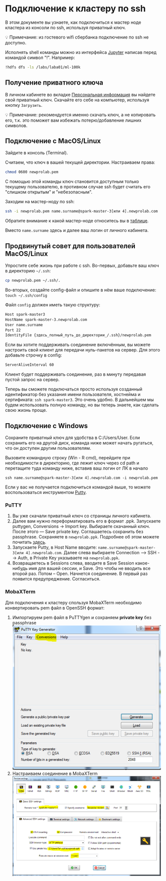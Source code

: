 # Подключение к кластеру по ssh

В этом документе вы узнаете, как подключиться к мастер ноде кластера из консоли по ssh, используя приватный ключ.  

💡 Примечание: из гостевого wifi сбербанка подключение по ssh не доступно. 

Исполнять shell команды можно из интерфейса [Jupyter](jupyter.md) написав перед командой символ "!". Например:

```bash
!hdfs dfs -ls /labs/laba01/ml-100k
```

## Получение приватного ключа

В личном кабинете во вкладке [Персональная информация](https://lk-spark.newprolab.com/access) вы найдете свой приватный ключ. Скачайте его себе на компьютер, используя кнопку `Загрузить`.

💡 Примечание: рекомендуется именно скачать ключ, а не копировать его, т.к. это поможет вам избежать потерю/добавление лишних символов. 


## Подключение с MacOS/Linux

Зайдите в консоль (Terminal).

Считаем, что ключ в вашей текущей директории. Настраиваем права:

```bash
chmod 0600 newprolab.pem
```

С помощью этой команды ключ становится доступным только текущему пользователю, в противном случае ssh будет считать его "слишком открытым" и "небезопасным".

Заходим на мастер-ноду по ssh:

```bash
ssh -i newprolab.pem name.surname@spark-master-3[или 4].newprolab.com
```

Обратите внимание к какой мастер-ноде относитесь вы в [таблице](Table_Users_Masters.md).

Вместо `name.surname` здесь и далее ваш логин от личного кабинета.

## Продвинутый совет для пользователей MacOS/Linux

Упростите себе жизнь при работе с ssh. Во-первых, добавьте ваш ключ в директорию `~/.ssh`:

```bash
cp newprolab.pem ~/.ssh/.
```

Во-вторых, создайте config-файл и опишите в нём ваше подключение: `touch ~/.ssh/config`

Файл `config` должен иметь такую структуру:

```bash
Host spark-master3
HostName spark-master-3.newprolab.com
User name.surname
Port 22
IdentityFile {здесь_полный_путь_до_директории_/.ssh}/newprolab.pem
```

Если вы хотите поддерживать соединение включённым, вы можете настроить свой клиент для передачи нуль-пакетов на сервер. Для этого добавьте строчку в config:

```bash
ServerAliveInterval 60
```

Клиент будет поддерживать соединение, раз в минуту передавая пустой запрос на сервер.

Теперь вы сможете подключаться просто используя созданный идентификатор без указания имени пользователя, хостнейма и сертификата: `ssh spark-master3`. Это очень удобно. В дальнейшем мы будем использовать полную команду, но вы теперь знаете, как сделать свою жизнь проще.

## Подключение с Windows

Сохраните приватный ключ для удобства в C:/Users/User. Если сохранить его на другой диск, команда ниже может начать ругаться, что он доступен другим пользователям.

Вызовите командную строку (Win - R cmd), перейдите при необходимости в директорию, где лежит ключ через cd path и перетащите туда команду ниже, вставив ваш логин от ЛК в начало

    ssh name.surname@spark-master-3[или 4].newprolab.com -i newprolab.pem


Если у вас не получается подключиться командой выше, то можете воспользоваться инструментом [Putty](http://www.chiark.gree![chrome-proxy](images/chrome-proxy.png)nend.org.uk/~sgtatham/putty/download.html).

### PuTTY

1. Вы уже скачали приватный ключ со страницы личного кабинета.
1. Далее вам нужно переформатировать его в формат .ppk. 
Запускаете puttygen, Conversions -> Import key. Выбираете скачанный ключ. После этого — Save private key. Соглашаетесь сохранить без passphrase. Сохраняете в `newprolab.ppk`. 
Подробнее об этом можете почитать [здесь](http://stackoverflow.com/questions/3190667/convert-pem-to-ppk-file-format).
1. Запускаете Putty, в Host Name вводите: `name.surname@spark-master-3[или 4].newprolab.com`. Далее слева выбираете Connection --> SSH --> Auth, в Private Key указываете на `newprolab.ppk`.
1. Возвращаетесь в Sessions слева, вводите в Save Session какое-нибудь имя для вашей сессии, и Save. Это чтобы не вводить все второй раз. Потом – Open. Начнется соединение. В первый раз появится предупреджение. Согласиться.


### MobaXTerm

Для подключения к кластеру спользуя MobaXTerm необходимо конвертировать pem файл в OpenSSH формат:
1. Импортируем pem файл в PuTTYgen и сохраняем **private key** без passphrase ![mobaxterm1](images/mobaxterm1.PNG)
1. Настраиваем соединение в MobaXTerm ![mobaxterm2](images/mobaxterm2.PNG)
